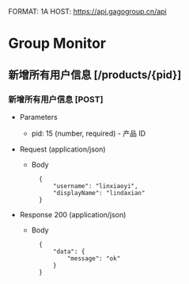 FORMAT: 1A
HOST: https://api.gagogroup.cn/api

# Group Monitor

## 新增所有用户信息 [/products/{pid}]

### 新增所有用户信息 [POST]

+ Parameters

    + pid: 15 (number, required) - 产品 ID

+ Request (application/json)

    + Body

            {
                "username": "linxiaoyi",
                "displayName": "lindaxian"
            }

+ Response 200 (application/json)

    + Body

            {
                "data": {
                    "message": "ok"
                }
            }

